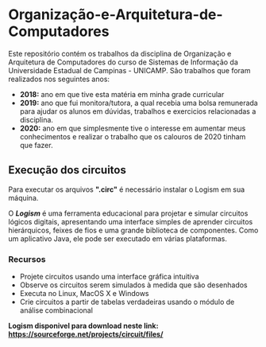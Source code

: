 # Organização-e-Arquitetura-de-Computadores
Este repositório contém os trabalhos da disciplina de Organização e Arquitetura de Computadores do curso de Sistemas de Informação da Universidade Estadual de Campinas - UNICAMP.
São trabalhos que foram realizados nos seguintes anos:
- **2018:** ano em que tive esta matéria em minha grade curricular
- **2019:** ano que fui monitora/tutora, a qual recebia uma bolsa remunerada para ajudar os alunos em dúvidas, trabalhos e exercicios relacionadas a disciplina.
- **2020:** ano em que simplesmente tive o interesse em aumentar meus conhecimentos e realizar o trabalho que os calouros de 2020 tinham que fazer.

## Execução dos circuitos

Para executar os arquivos **".circ"** é necessário instalar o Logism em sua máquina.

O **_Logism_** é uma ferramenta educacional para projetar e simular circuitos lógicos digitais, apresentando uma interface simples de aprender circuitos hierárquicos, feixes de fios e uma grande biblioteca de componentes. Como um aplicativo Java, ele pode ser executado em várias plataformas.

### Recursos
- Projete circuitos usando uma interface gráfica intuitiva
- Observe os circuitos serem simulados à medida que são desenhados
- Executa no Linux, MacOS X e Windows
- Crie circuitos a partir de tabelas verdadeiras usando o módulo de análise combinacional


**Logism disponivel para download neste link: https://sourceforge.net/projects/circuit/files/**



